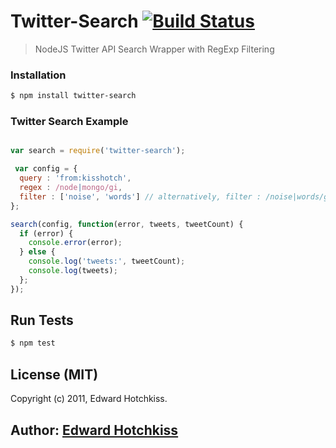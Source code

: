 
# Twitter-Search [![Build Status](https://secure.travis-ci.org/edwardhotchkiss/twitter-search.png)](http://travis-ci.org/edwardhotchkiss/twitter-search)

> NodeJS Twitter API Search Wrapper with RegExp Filtering

### Installation

```bash
$ npm install twitter-search
```

### Twitter Search Example

```javascript

var search = require('twitter-search');

 var config = {
  query : 'from:kisshotch',
  regex : /node|mongo/gi,
  filter : ['noise', 'words'] // alternatively, filter : /noise|words/gi
};

search(config, function(error, tweets, tweetCount) {
  if (error) {
    console.error(error);
  } else {
    console.log('tweets:', tweetCount);
    console.log(tweets);
  };
});

```

## Run Tests

``` bash
$ npm test
```

## License (MIT)

Copyright (c) 2011, Edward Hotchkiss.

## Author: [Edward Hotchkiss][0]

[0]: http://edwardhotchkiss.com/